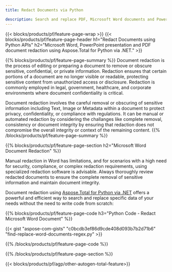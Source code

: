 ```yaml
---
title: Redact Documents via Python 

description: Search and replace PDF, Microsoft Word documents and PowerPoint presentations data via your Python application.
---
```


{{< blocks/products/pf/feature-page-wrap >}}
{{< blocks/products/pf/feature-page-header h1="Redact Documents using Python APIs" h2="Microsoft Word, PowerPoint presentation and PDF document redaction using Aspose.Total for Python via .NET." >}}

{{% blocks/products/pf/feature-page-summary %}}
Document redaction is the process of editing or preparing a document to remove or obscure sensitive, confidential, or private information. Redaction ensures that certain portions of a document are no longer visible or readable, protecting sensitive content from unauthorized access or disclosure. Redaction is commonly employed in legal, government, healthcare, and corporate environments where document confidentiality is critical.<br />

Document redaction involves the careful removal or obscuring of sensitive information including Text, Image or Metadata within a document to protect privacy, confidentiality, or compliance with regulations. It can be manual or automated redaction by considering the challanges like complete removal, consistency or document integrity by ensuring that redaction does not compromise the overall integrity or context of the remaining content.
{{% /blocks/products/pf/feature-page-summary  %}}

{{% blocks/products/pf/feature-page-section  h2="Microsoft Word Document Redaction" %}}

Manual redaction in Word has limitations, and for scenarios with a high need for security, compliance, or complex redaction requirements, using specialized redaction software is advisable. Always thoroughly review redacted documents to ensure the complete removal of sensitive information and maintain document integrity. <br />

Document redaction using [Aspose.Total for Python via .NET](https://products.aspose.com/total/python-net/) offers a powerful and efficient way to search and replace specific data of your needs without the need to write code from scratch:

{{% blocks/products/pf/feature-page-code h3="Python Code - Redact Microsoft Word Document" %}}

{{< gist "aspose-com-gists" "c0bcdb3ef86d9cde408d093b7b2d71b6" "find-replace-word-documents-regex.py" >}}

{{% /blocks/products/pf/feature-page-code  %}}

{{% /blocks/products/pf/feature-page-section %}}

{{< blocks/products/pf/agp/other-autogen-total-feature>}}
